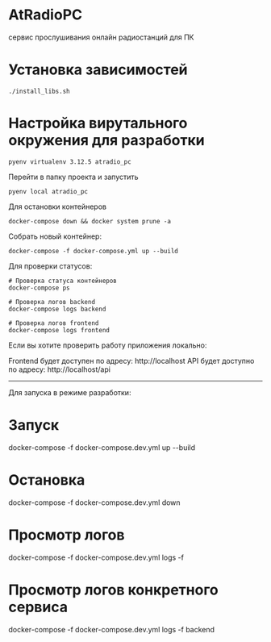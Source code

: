 # AtRadioPC
сервис прослушивания онлайн радиостанций для ПК


# Установка зависимостей

```
./install_libs.sh
```

# Настройка вирутального окружения для разработки
```
pyenv virtualenv 3.12.5 atradio_pc
```

Перейти в папку проекта и запустить
```
pyenv local atradio_pc
```


Для остановки контейнеров 

```
docker-compose down && docker system prune -a 
```

Собрать новый контейнер:

```
docker-compose -f docker-compose.yml up --build
```

Для проверки статусов:

```
# Проверка статуса контейнеров
docker-compose ps

# Проверка логов backend
docker-compose logs backend

# Проверка логов frontend
docker-compose logs frontend
```

Если вы хотите проверить работу приложения локально:

Frontend будет доступен по адресу: http://localhost
API будет доступно по адресу: http://localhost/api



----


Для запуска в режиме разработки:

# Запуск
docker-compose -f docker-compose.dev.yml up --build

# Остановка
docker-compose -f docker-compose.dev.yml down

# Просмотр логов
docker-compose -f docker-compose.dev.yml logs -f

# Просмотр логов конкретного сервиса
docker-compose -f docker-compose.dev.yml logs -f backend